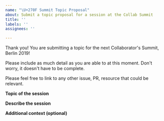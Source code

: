 ```yaml
---
name: "\U+270F Summit Topic Proposal"
about: Submit a topic proposal for a session at the Collab Summit
title: ''
labels: ''
assignees: ''

---
```


Thank you! You are submitting a topic for the next Collaborator's Summit, Berlin 2019!

Please include as much detail as you are able to at this moment. Don't worry, it doesn't have to be complete.

Please feel free to link to any other issue, PR, resource that could be relevant.

**Topic of the session**


**Describe the session**


**Additional context (optional)**